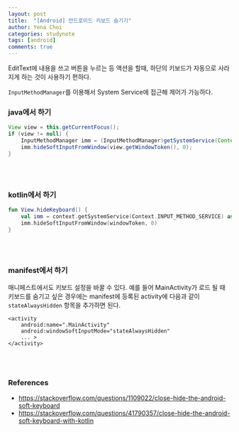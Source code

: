 ```yaml
---
layout: post
title:  "[Android] 안드로이드 키보드 숨기기"
author: Yena Choi
categories: studynote
tags: [android]
comments: true
---
```


EditText에 내용을 쓰고 버튼을 누르는 등 액션을 할때, 하단의 키보드가 자동으로 사라지게 하는 것이 사용하기 편하다.

`InputMethodManager`를 이용해서 System Service에 접근해 제어가 가능하다.

### java에서 하기

```java
View view = this.getCurrentFocus();
if (view != null) {  
    InputMethodManager imm = (InputMethodManager)getSystemService(Context.INPUT_METHOD_SERVICE);
    imm.hideSoftInputFromWindow(view.getWindowToken(), 0);
}
```
<br><br>

### kotlin에서 하기

```kotlin
fun View.hideKeyboard() {
    val imm = context.getSystemService(Context.INPUT_METHOD_SERVICE) as InputMethodManager
    imm.hideSoftInputFromWindow(windowToken, 0)
}
```
<br><br>

### manifest에서 하기
매니페스트에서도 키보드 설정을 바꿀 수 있다. 예를 들어 MainActivity가 로드 될 때 키보드를 숨기고 싶은 경우에는 manifest에 등록된 activity에 다음과 같이 `stateAlwaysHidden` 항목을 추가하면 된다.

```xmlns
<activity
    android:name=".MainActivity"
    android:windowSoftInputMode="stateAlwaysHidden"
    ... >
</activity>
```
<br><br>

### References
- https://stackoverflow.com/questions/1109022/close-hide-the-android-soft-keyboard
- https://stackoverflow.com/questions/41790357/close-hide-the-android-soft-keyboard-with-kotlin
